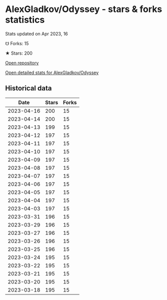 # AlexGladkov/Odyssey - stars & forks statistics

Stats updated on Apr 2023, 16

☋ Forks: 15

★ Stars: 200

[Open repository](https://github.com/AlexGladkov/Odyssey)

[Open detailed stats for AlexGladkov/Odyssey](https://reviewgithub.com/rep/AlexGladkov/Odyssey)

## Historical data
| Date | Stars | Forks |
|------|-------|-------|
| 2023-04-16 | 200 | 15 | 
| 2023-04-14 | 200 | 15 | 
| 2023-04-13 | 199 | 15 | 
| 2023-04-12 | 197 | 15 | 
| 2023-04-11 | 197 | 15 | 
| 2023-04-10 | 197 | 15 | 
| 2023-04-09 | 197 | 15 | 
| 2023-04-08 | 197 | 15 | 
| 2023-04-07 | 197 | 15 | 
| 2023-04-06 | 197 | 15 | 
| 2023-04-05 | 197 | 15 | 
| 2023-04-04 | 197 | 15 | 
| 2023-04-03 | 197 | 15 | 
| 2023-03-31 | 196 | 15 | 
| 2023-03-29 | 196 | 15 | 
| 2023-03-27 | 196 | 15 | 
| 2023-03-26 | 196 | 15 | 
| 2023-03-25 | 196 | 15 | 
| 2023-03-24 | 195 | 15 | 
| 2023-03-22 | 195 | 15 | 
| 2023-03-21 | 195 | 15 | 
| 2023-03-20 | 195 | 15 | 
| 2023-03-18 | 195 | 15 | 

